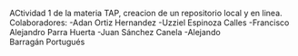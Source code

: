 ACtividad 1 de la materia TAP, creacion de un repositorio local y en linea.
Colaboradores:
-Adan Ortiz Hernandez
-Uzziel Espinoza Calles
-Francisco Alejandro Parra Huerta
-Juan Sánchez Canela
-Alejando Barragán Portugués
